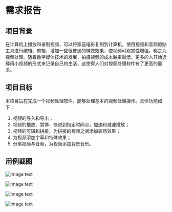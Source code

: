 # 需求报告

## 项目背景

在计算机上播放和录制视频，可以将家庭电影复制到计算机，使用视频和音频剪贴工具进行编辑、剪辑、增加一些很普通的特效效果，使视频可观赏性增强，称之为视频处理。随着数字媒体技术的发展，拍摄视频的成本越来越低，更多的人开始选择用小视频的形式来记录自己的生活，这使得人们对视频处理软件有了更高的需求。


## 项目目标

本项目旨在完成一个视频处理软件，能够处理基本的视频处理操作。具体功能如下：

1. 视频的导入和导出；
2. 视频的播放、暂停、快进到指定时间点，加速和减速播放；
3. 视频的剪辑和拼接，为拼接的视频之间添加转场效果；
4. 为视频添加字幕和特殊效果；
5. 分离视频与音频，为视频添加背景音乐。

## 用例截图

![Image text](https://github.com/Waffle-Liu/MiniPremiere/blob/master/document/img_folder/主界面截图.png)

![Image text](https://github.com/Waffle-Liu/MiniPremiere/blob/master/document/img_folder/变速处理.png)

![Image text](https://github.com/Waffle-Liu/MiniPremiere/blob/master/document/img_folder/视频截取.png)

![Image text](https://github.com/Waffle-Liu/MiniPremiere/blob/master/document/img_folder/播放界面.png)
